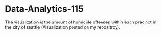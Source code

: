 # Data-Analytics-115
The visualization is the amount of homicide offenses within each precinct in the city of seattle (Visualization posted on my repositroy).
